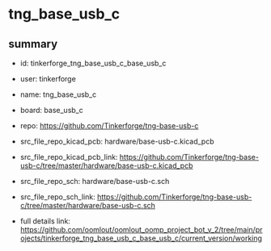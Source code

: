 # tng_base_usb_c
 
## summary 
* id: tinkerforge_tng_base_usb_c_base_usb_c
* user: tinkerforge
* name: tng_base_usb_c
* board: base_usb_c
* repo: https://github.com/Tinkerforge/tng-base-usb-c
* src_file_repo_kicad_pcb: hardware/base-usb-c.kicad_pcb
* src_file_repo_kicad_pcb_link: https://github.com/Tinkerforge/tng-base-usb-c/tree/master/hardware/base-usb-c.kicad_pcb


* src_file_repo_sch: hardware/base-usb-c.sch
* src_file_repo_sch_link: https://github.com/Tinkerforge/tng-base-usb-c/tree/master/hardware/base-usb-c.sch
* full details link: https://github.com/oomlout/oomlout_oomp_project_bot_v_2/tree/main/projects/tinkerforge_tng_base_usb_c_base_usb_c/current_version/working  







